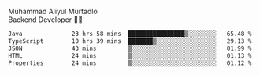 Muhammad Aliyul Murtadlo
<br>
Backend Developer 👨‍💻
<br>
<!--START_SECTION:waka-->

```txt
Java              23 hrs 58 mins  ████████████████▒░░░░░░░░   65.48 %
TypeScript        10 hrs 39 mins  ███████▒░░░░░░░░░░░░░░░░░   29.13 %
JSON              43 mins         ▒░░░░░░░░░░░░░░░░░░░░░░░░   01.99 %
HTML              24 mins         ▒░░░░░░░░░░░░░░░░░░░░░░░░   01.13 %
Properties        24 mins         ▒░░░░░░░░░░░░░░░░░░░░░░░░   01.12 %
```

<!--END_SECTION:waka-->
